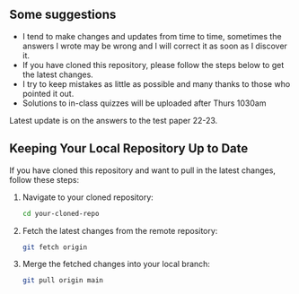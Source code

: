 ## Some suggestions

- I tend to make changes and updates from time to time, sometimes the answers I wrote may be wrong and I will correct it as soon as I discover it.
-  If you have cloned this repository, please follow the steps below to get the latest changes.
- I try to keep mistakes as little as possible and many thanks to those who pointed it out.
- Solutions to in-class quizzes will be uploaded after Thurs 1030am

Latest update is on the answers to the test paper 22-23. 

## Keeping Your Local Repository Up to Date

If you have cloned this repository and want to pull in the latest changes, follow these steps:

1. Navigate to your cloned repository:
   ```bash
   cd your-cloned-repo
   ```
2. Fetch the latest changes from the remote repository:
   ```bash
   git fetch origin
   ```
3. Merge the fetched changes into your local branch:
   ```bash
   git pull origin main
   ```
